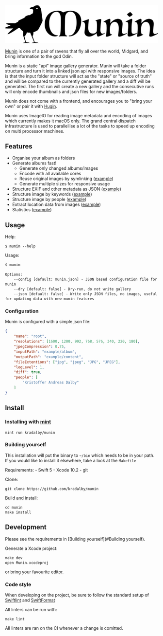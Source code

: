 ![Munin](assets/munin_black.svg)

[Munin](https://en.wikipedia.org/wiki/Huginn_and_Muninn) is one of a pair of ravens that fly all over the world, Midgard, and bring information to the god Odin.

Munin is a static "api" image gallery generator. Munin will take a folder structure and turn it into a linked json api with responsive images. The idea is that the input folder structure will act as the "state" or "source of truth" and will be compared to the currently generated gallery and a diff will be generated. The first run will create a new gallery and the consecutive runs will only encode thumbnails and json files for new images/folders.

Munin does not come with a frontend, and encourages you to "bring your own" or pair it with [Hugin](https://github.com/kradalby/hugin).

Munin uses ImageIO for reading image metadata and encoding of images which currently makes it macOS only. The grand central dispatch infrastructure is used to parallellise a lot of the tasks to speed up encoding on multi processor machines.


## Features

- Organise your album as folders
- Generate albums fast!
    - Generate only changed albums/images
    - Encode with all available cores
    - Reuse original images by symlinking ([example]())
    - Generate multiple sizes for responsive usage
- Structure EXIF and other metadata as JSON ([example]())
- Structure image by keywords ([example]())
- Structure image by people ([example]())
- Extract location data from images ([example]())
- Statistics ([example]())

## Usage

Help:

    $ munin --help

Usage:

    $ munin

    Options:
        --config [default: munin.json] - JSON based configuration file for munin
        --dry [default: false] - Dry-run, do not write gallery
        --json [default: false] - Write only JSON files, no images, useful for updating data with new munin features


### Configuration
Munin is configured with a simple json file:

```json
{
    "name": "root",
    "resolutions": [1600, 1200, 992, 768, 576, 340, 220, 180],
    "jpegCompression": 0.75,
    "inputPath": "example/album",
    "outputPath": "example/content",
    "fileExtentions": ["jpg", "jpeg", "JPG", "JPEG"],
    "logLevel": 1,
    "diff": true,
    "people": [
        "Kristoffer Andreas Dalby"
    ]
}
```


## Install

### Installing with [mint](https://github.com/yonaskolb/Mint)

    mint run kradalby/munin

### Building yourself
This installation will put the binary to `~/bin` which needs to be in your path. If you would like to install it elsewhere, take a look at the `Makefile`

Requirements:
    - Swift 5
    - Xcode 10.2
    - git

Clone:

    git clone https://github.com/kradalby/munin

Build and install:

    cd munin
    make install


## Development
Please see the requirements in [Building yourself](#Building yourself).

Generate a Xcode project:

    make dev
    open Munin.xcodeproj

or bring your favourite editor.

### Code style
When developing on the project, be sure to follow the standard setup of [Swiftlint](https://github.com/realm/SwiftLint) and [SwiftFormat](https://github.com/nicklockwood/SwiftFormat)

All linters can be run with:

    make lint

All linters are ran on the CI whenever a change is comitted.
